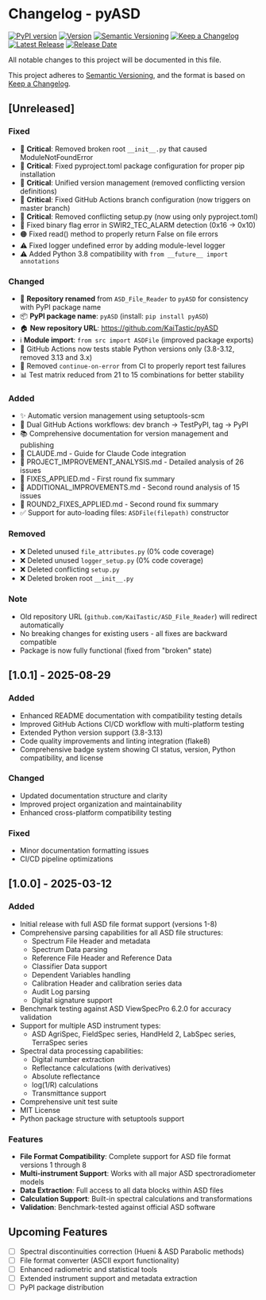 # Changelog - pyASD

[![PyPI version](https://img.shields.io/pypi/v/pyASD.svg)](https://pypi.org/project/pyASD/)
[![Version](https://img.shields.io/badge/version-v1.0.1-blue.svg)](https://github.com/KaiTastic/pyASD/releases)
[![Semantic Versioning](https://img.shields.io/badge/semver-2.0.0-green.svg)](https://semver.org/spec/v2.0.0.html)
[![Keep a Changelog](https://img.shields.io/badge/changelog-Keep%20a%20Changelog-orange.svg)](https://keepachangelog.com/en/1.0.0/)
[![Latest Release](https://img.shields.io/github/v/release/KaiTastic/pyASD)](https://github.com/KaiTastic/pyASD/releases/latest)
[![Release Date](https://img.shields.io/github/release-date/KaiTastic/pyASD)](https://github.com/KaiTastic/pyASD/releases)

All notable changes to this project will be documented in this file.

This project adheres to [Semantic Versioning](https://semver.org/spec/v2.0.0.html), and the format is based on [Keep a Changelog](https://keepachangelog.com/en/1.0.0/).

## [Unreleased]

### Fixed
- 🔴 **Critical**: Removed broken root `__init__.py` that caused ModuleNotFoundError
- 🔴 **Critical**: Fixed pyproject.toml package configuration for proper pip installation
- 🔴 **Critical**: Unified version management (removed conflicting version definitions)
- 🔴 **Critical**: Fixed GitHub Actions branch configuration (now triggers on master branch)
- 🔴 **Critical**: Removed conflicting setup.py (now using only pyproject.toml)
- 🔴 Fixed binary flag error in SWIR2_TEC_ALARM detection (0x16 → 0x10)
- 🟠 Fixed read() method to properly return False on file errors
- ⚠️ Fixed logger undefined error by adding module-level logger
- ⚠️ Added Python 3.8 compatibility with `from __future__ import annotations`

### Changed
- 🔄 **Repository renamed** from `ASD_File_Reader` to `pyASD` for consistency with PyPI package name
- 📦 **PyPI package name**: `pyASD` (install: `pip install pyASD`)
- 🏠 **New repository URL**: https://github.com/KaiTastic/pyASD
- ℹ️ **Module import**: `from src import ASDFile` (improved package exports)
- 🧪 GitHub Actions now tests stable Python versions only (3.8-3.12, removed 3.13 and 3.x)
- 🧪 Removed `continue-on-error` from CI to properly report test failures
- 📊 Test matrix reduced from 21 to 15 combinations for better stability

### Added
- ✨ Automatic version management using setuptools-scm
- 🤖 Dual GitHub Actions workflows: dev branch → TestPyPI, tag → PyPI
- 📚 Comprehensive documentation for version management and publishing
- 📝 CLAUDE.md - Guide for Claude Code integration
- 📝 PROJECT_IMPROVEMENT_ANALYSIS.md - Detailed analysis of 26 issues
- 📝 FIXES_APPLIED.md - First round fix summary
- 📝 ADDITIONAL_IMPROVEMENTS.md - Second round analysis of 15 issues
- 📝 ROUND2_FIXES_APPLIED.md - Second round fix summary
- ✅ Support for auto-loading files: `ASDFile(filepath)` constructor

### Removed
- ❌ Deleted unused `file_attributes.py` (0% code coverage)
- ❌ Deleted unused `logger_setup.py` (0% code coverage)
- ❌ Deleted conflicting `setup.py`
- ❌ Deleted broken root `__init__.py`

### Note
- Old repository URL (`github.com/KaiTastic/ASD_File_Reader`) will redirect automatically
- No breaking changes for existing users - all fixes are backward compatible
- Package is now fully functional (fixed from "broken" state)

## [1.0.1] - 2025-08-29

### Added

- Enhanced README documentation with compatibility testing details
- Improved GitHub Actions CI/CD workflow with multi-platform testing
- Extended Python version support (3.8-3.13)
- Code quality improvements and linting integration (flake8)
- Comprehensive badge system showing CI status, version, Python compatibility, and license

### Changed

- Updated documentation structure and clarity
- Improved project organization and maintainability
- Enhanced cross-platform compatibility testing

### Fixed

- Minor documentation formatting issues
- CI/CD pipeline optimizations

## [1.0.0] - 2025-03-12

### Added

- Initial release with full ASD file format support (versions 1-8)
- Comprehensive parsing capabilities for all ASD file structures:
  - Spectrum File Header and metadata
  - Spectrum Data parsing
  - Reference File Header and Reference Data
  - Classifier Data support
  - Dependent Variables handling
  - Calibration Header and calibration series data
  - Audit Log parsing
  - Digital signature support
- Benchmark testing against ASD ViewSpecPro 6.2.0 for accuracy validation
- Support for multiple ASD instrument types:
  - ASD AgriSpec, FieldSpec series, HandHeld 2, LabSpec series, TerraSpec series
- Spectral data processing capabilities:
  - Digital number extraction
  - Reflectance calculations (with derivatives)
  - Absolute reflectance
  - log(1/R) calculations
  - Transmittance support
- Comprehensive unit test suite
- MIT License
- Python package structure with setuptools support

### Features

- **File Format Compatibility**: Complete support for ASD file format versions 1 through 8
- **Multi-instrument Support**: Works with all major ASD spectroradiometer models
- **Data Extraction**: Full access to all data blocks within ASD files
- **Calculation Support**: Built-in spectral calculations and transformations
- **Validation**: Benchmark-tested against official ASD software

## Upcoming Features

- [ ] Spectral discontinuities correction (Hueni & ASD Parabolic methods)
- [ ] File format converter (ASCII export functionality)
- [ ] Enhanced radiometric and statistical tools
- [ ] Extended instrument support and metadata extraction
- [ ] PyPI package distribution

